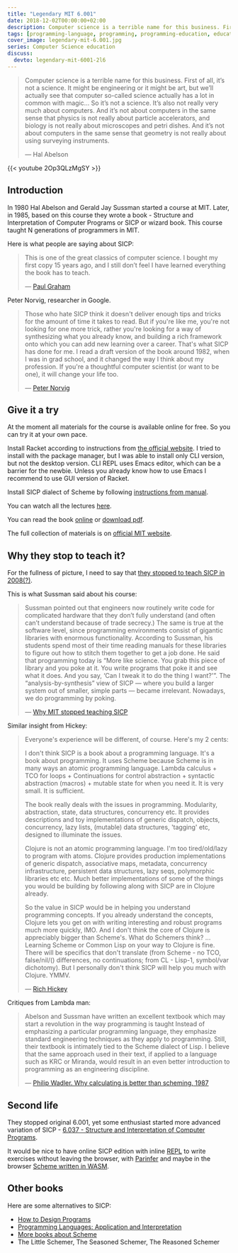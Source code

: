```yaml
---
title: "Legendary MIT 6.001"
date: 2018-12-02T00:00:00+02:00
description: Computer science is a terrible name for this business. First of all, it’s not a science. It might be engineering or it might be art, but we’ll actually see that computer so-called science actually has a lot in common with magic…
tags: [programming-language, programming, programming-education, education]
cover_image: legendary-mit-6.001.jpg
series: Computer Science education
discuss:
  devto: legendary-mit-6001-2l6
---
```


> Computer science is a terrible name for this business. First of all, it’s not a science. It might be engineering or it might be art, but we’ll actually see that computer so-called science actually has a lot in common with magic… So it’s not a science. It’s also not really very much about computers. And it’s not about computers in the same sense that physics is not really about particle accelerators, and biology is not really about microscopes and petri dishes. And it’s not about computers in the same sense that geometry is not really about using surveying instruments.
>
> — Hal Abelson

<!--more-->

{{< youtube 2Op3QLzMgSY >}}

## Introduction

In 1980 Hal Abelson and Gerald Jay Sussman started a course at MIT. Later, in 1985,  based on this course they wrote a book - Structure and Interpretation of Computer Programs or SICP or wizard book. This course taught N generations of programmers in MIT.

Here is what people are saying about SICP:

> This is one of the great classics of computer science. I bought my first copy 15 years ago, and I still don’t feel I have learned everything the book has to teach.
>
> — [Paul Graham](https://www.amazon.com/gp/customer-reviews/R3G05B1TQ5XGZP/ref=cm_cr_srp_d_rvw_ttl?ie=UTF8&ASIN=0262011530)

Peter Norvig, researcher in Google.

> Those who hate SICP think it doesn't deliver enough tips and tricks for the amount of time it takes to read. But if you're like me, you're not looking for one more trick, rather you're looking for a way of synthesizing what you already know, and building a rich framework onto which you can add new learning over a career. That's what SICP has done for me. I read a draft version of the book around 1982, when I was in grad school, and it changed the way I think about my profession. If you're a thoughtful computer scientist (or want to be one), it will change your life too.
>
> — [Peter Norvig](https://www.amazon.com/gp/customer-reviews/R403HR4VL71K8/ref=cm_cr_srp_d_rvw_ttl?ie=UTF8&ASIN=0262011530)

## Give it a try

At the moment all materials for the course is available online for free. So you can try it at your own pace.

Install Racket according to instructions from [the official website](https://download.racket-lang.org/). I tried to install with the package manager, but I was able to install only CLI version, but not the desktop version. CLI REPL uses Emacs editor, which can be a barrier for the newbie. Unless you already know how to use Emacs I recommend to use GUI version of Racket.

Install SICP dialect of Scheme by following [instructions from manual](https://docs.racket-lang.org/sicp-manual/).

You can watch all the lectures [here](https://www.youtube.com/watch?v=2Op3QLzMgSY&list=PLE18841CABEA24090).

You can read the book [online](http://sarabander.github.io/sicp/) or [download pdf](http://web.mit.edu/alexmv/6.S184/sicp.pdf).

The full collection of materials is on [official MIT website](https://ocw.mit.edu/courses/electrical-engineering-and-computer-science/6-001-structure-and-interpretation-of-computer-programs-spring-2005/).

## Why they stop to teach it?

For the fullness of picture, I need to say that [they stopped to teach SICP in 2008(?)](https://mitadmissions.org/blogs/entry/the_end_of_an_era_1/).

This is what Sussman said about his course:

> Sussman pointed out that engineers now routinely write code for complicated hardware that they don’t fully understand (and often can’t understand because of trade secrecy.) The same is true at the software level, since programming environments consist of gigantic libraries with enormous functionality. According to Sussman, his students spend most of their time reading manuals for these libraries to figure out how to stitch them together to get a job done. He said that programming today is “More like science. You grab this piece of library and you poke at it. You write programs that poke it and see what it does. And you say, ‘Can I tweak it to do the thing I want?'”. The “analysis-by-synthesis” view of SICP — where you build a larger system out of smaller, simple parts — became irrelevant. Nowadays, we do programming by poking.
>
> — [Why MIT stopped teaching SICP](https://web.archive.org/web/20160504164044/http://www.posteriorscience.net/?p=206)

Similar insight from Hickey:

> Everyone's experience will be different, of course. Here's my 2 cents:
>
> I don't think SICP is a book about a programming language. It's a book about programming. It uses Scheme because Scheme is in many ways an atomic programming language. Lambda calculus + TCO for loops + Continuations for control abstraction + syntactic abstraction (macros) + mutable state for when you need it. It is very small. It is sufficient.
>
> The book really deals with the issues in programming. Modularity, abstraction, state, data structures, concurrency etc. It provides descriptions and toy implementations of generic dispatch, objects, concurrency, lazy lists, (mutable) data structures, 'tagging' etc, designed to illuminate the issues.
>
> Clojure is not an atomic programming language. I'm too tired/old/lazy to program with atoms. Clojure provides production implementations of generic dispatch, associative maps, metadata, concurrency infrastructure, persistent data structures, lazy seqs, polymorphic libraries etc etc. Much better implementations of some of the things you would be building by following along with SICP are in Clojure already.
>
> So the value in SICP would be in helping you understand programming concepts. If you already understand the concepts, Clojure lets you get on with writing interesting and robust programs much more quickly, IMO. And I don't think the core of Clojure is appreciably bigger than Scheme's. What do Schemers think?
> ...
> Learning Scheme or Common Lisp on your way to Clojure is fine. There will be specifics that don't translate (from Scheme - no TCO, false/nil/() differences, no continuations; from CL - Lisp-1, symbol/var dichotomy). But I personally don't think SICP will help you much with Clojure. YMMV.
>
> — [Rich Hickey](https://groups.google.com/forum/#!topic/clojure/jyOuJFukpmE)

Critiques from Lambda man:

> Abelson and Sussman have written an excellent textbook which may start a revolution in the way programming is taught Instead of emphasizing a particular programming language, they emphasize standard engineering techniques as they apply to programming. Still, their textbook is intimately tied to the Scheme dialect of Lisp. I believe that the same approach used in their text, if applied to a language such as KRC or Miranda, would result in an even better introduction to programming as an engineering discipline.
>
> — [Philip Wadler. Why calculating is better than scheming, 1987](https://www.cs.kent.ac.uk/people/staff/dat/miranda/wadler87.pdf)

## Second life

They stopped original 6.001, yet some enthusiast started more advanced variation of SICP - [6.037 - Structure and Interpretation of Computer Programs](http://web.mit.edu/alexmv/6.S184/).

It would be nice to have online SICP edition with inline [REPL](https://repl.it) to write exercises without leaving the browser, with [Parinfer](https://shaunlebron.github.io/parinfer/) and maybe in the browser [Scheme written in WASM](https://github.com/google/schism).

## Other books

Here are some alternatives to SICP:

- [How to Design Programs](https://www.htdp.org/)
- [Programming Languages: Application and Interpretation](https://cs.brown.edu/~sk/Publications/Books/ProgLangs/2007-04-26/)
- [More books about Scheme](https://racket-lang.org/books.html)
- The Little Schemer, The Seasoned Schemer, The Reasoned Schemer

